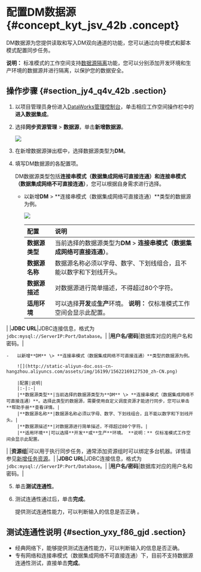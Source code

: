 # 配置DM数据源 {#concept_kyt_jsv_42b .concept}

DM数据源为您提供读取和写入DM双向通道的功能，您可以通过向导模式和脚本模式配置同步任务。

**说明：** 标准模式的工作空间支持[数据源隔离](intl.zh-CN/使用指南/数据集成/数据源配置/数据源隔离.md#)功能，您可以分别添加开发环境和生产环境的数据源并进行隔离，以保护您的数据安全。

## 操作步骤 {#section_jy4_q4v_42b .section}

1.  以项目管理员身份进入[DataWorks管理控制台](https://workbench.data.aliyun.com/console)，单击相应工作空间操作栏中的**进入数据集成**。
2.  选择**同步资源管理** \> **数据源**，单击**新增数据源**。

    ![](http://static-aliyun-doc.oss-cn-hangzhou.aliyuncs.com/assets/img/16213/15622169117595_zh-CN.png)

3.  在新增数据源弹出框中，选择数据源类型为**DM**。
4.  填写DM数据源的各配置项。

    DM数据源类型包括**连接串模式（数据集成网络可直接连通）**和**连接串模式（数据集成网络不可直接连通）**，您可以根据自身需求进行选择。

    -   以新增**DM** \> **连接串模式（数据集成网络可直接连通）**类型的数据源为例。

        ![](http://static-aliyun-doc.oss-cn-hangzhou.aliyuncs.com/assets/img/16199/15622169117529_zh-CN.png)

        |配置|说明|
        |:-|:-|
        |**数据源类型**|当前选择的数据源类型为**DM** \> **连接串模式（数据集成网络可直接连通）**。|
        |**数据源名称**|数据源名称必须以字母、数字、下划线组合，且不能以数字和下划线开头。|
        |**数据源描述**|对数据源进行简单描述，不得超过80个字符。|
        |**适用环境**|可以选择**开发**或**生产**环境。 **说明：** 仅标准模式工作空间会显示此配置。

 |
        |**JDBC URL**|JDBC连接信息，格式为`jdbc:mysql://ServerIP:Port/Database`。|
        |**用户名/密码**|数据库对应的用户名和密码。|

    -   以新增**DM** \> **连接串模式（数据集成网络不可直接连通）**类型的数据源为例。

        ![](http://static-aliyun-doc.oss-cn-hangzhou.aliyuncs.com/assets/img/16199/15622169127530_zh-CN.png)

        |配置|说明|
        |:-|:-|
        |**数据源类型**|当前选择的数据源类型为**DM** \> **连接串模式（数据集成网络不可直接连通）**。选择此类型的数据源，需要使用自定义调度资源才能进行同步，您可以单击**帮助手册**查看详情。|
        |**数据源名称**|数据源名称必须以字母、数字、下划线组合，且不能以数字和下划线开头。|
        |**数据源描述**|对数据源进行简单描述，不得超过80个字符。|
        |**适用环境**|可以选择**开发**或**生产**环境。 **说明：** 仅标准模式工作空间会显示此配置。

 |
        |**资源组**|可以用于执行同步任务，通常添加资源组时可以绑定多台机器。详情请参见[新增任务资源](intl.zh-CN/使用指南/数据集成/常见配置/新增任务资源.md#)。|
        |**JDBC URL**|JDBC连接信息，格式为`jdbc:mysql://ServerIP:Port/Database`。|
        |**用户名/密码**|数据库对应的用户名和密码。|

5.  单击**测试连通性**。
6.  测试连通性通过后，单击**完成**。

    提供测试连通性能力，可以判断输入的信息是否正确 。


## 测试连通性说明 {#section_yxy_f86_gjd .section}

-   经典网络下，能够提供测试连通性能力，可以判断输入的信息是否正确。
-   专有网络和连接串模式（数据集成网络不可直接连通）下，目前不支持数据源连通性测试，直接单击**完成**。


